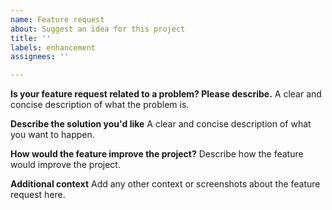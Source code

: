 ```yaml
---
name: Feature request
about: Suggest an idea for this project
title: ''
labels: enhancement
assignees: ''

---
```


**Is your feature request related to a problem? Please describe.**
A clear and concise description of what the problem is.

**Describe the solution you'd like**
A clear and concise description of what you want to happen.

**How would the feature improve the project?**
Describe how the feature would improve the project.

**Additional context**
Add any other context or screenshots about the feature request here.
